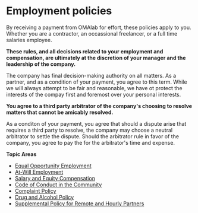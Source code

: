 # Employment policies

By receiving a payment from OMAlab for effort, these policies apply to you. Whether you are a contractor, an occassional freelancer, or a full time salaries employee.

**These rules, and all decisions related to your employment and compensation, are ultimately at the discretion of your manager and the leadership of the company.**

The company has final decision-making authority on all matters. As a partner, and as a condition of your payment, you agree to this term. While we will always attempt to be fair and reasonable, we have ot protect the interests of the compay first and foremost over your personal interests.

**You agree to a third party arbitrator of the company's choosing to resolve matters that cannot be amicably resolved.**

As a conditon of your payment, you agree that should a dispute arise that requires a third party to resolve, the company may choose a neutral arbitrator to settle the dispute. Should the arbitrator rule in favor of the company, you agree to pay the for the arbitrator's time and expense.

**Topic Areas**

* [Equal Opportunity Employment](Equal-Opportunity-Employment.md)
* [At-Will Employment](At-Will-Employment.md)
* [Salary and Equity Compensation](Salary-and-Equity-Compensation.md)
* [Code of Conduct in the Community](Code-of-Conduct-in-the-Community.md)
* [Complaint Policy](Complaint-Policy.md)
* [Drug and Alcohol Policy](Drug-and-Alcohol-Policy.md)
* [Supplemental Policy for Remote and Hourly Partners](/Employment-Policies/supplemental-policies-for-remote-employees-and-contractors.md)

